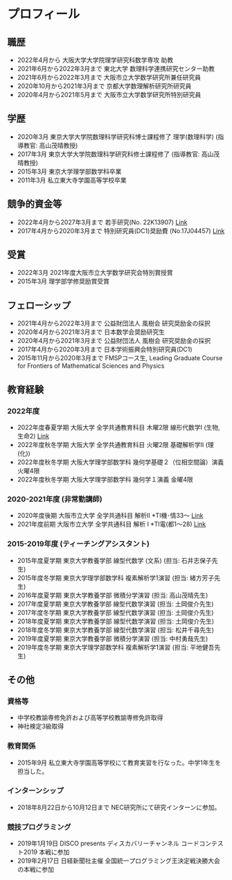 
# **プロフィール**

## **職歴**
- 2022年4月から 大阪大学大学院理学研究科数学専攻 助教
- 2021年6月から2022年3月まで 東北大学 数理科学連携研究センター助教
- 2021年6月から2022年3月まで 大阪市立大学数学研究所兼任研究員 
- 2020年10月から2021年3月まで 京都大学数理解析研究所研究員 
- 2020年4月から2021年5月まで 大阪市立大学数学研究所特別研究員

## **学歴**
- 2020年3月 東京大学大学院数理科学研究科博士課程修了 理学(数理科学) (指導教官: 高山茂晴教授)
- 2017年3月 東京大学大学院数理科学研究科修士課程修了 (指導教官: 高山茂晴教授) <!--- - 2017年4月 東京大学大学院数理科学研究科博士課程入学-->
- 2015年3月 東京大学理学部数学科卒業<!--- 2015年4月 東京大学大学院数理科学研究科修士課程入学-->
- 2011年3月 私立東大寺学園高等学校卒業<!---  - 2011年4月 東京大学理科I類入学-->

## **競争的資金等**
- 2022年4月から2027年3月まで 若手研究(No. 22K13907) [Link](https://kaken.nii.ac.jp/ja/grant/KAKENHI-PROJECT-22K13907/)
- 2017年4月から2020年3月まで 特別研究員(DC1)奨励費 (No.17J04457) [Link](https://kaken.nii.ac.jp/ja/grant/KAKENHI-PROJECT-17J04457/)

## **受賞**
- 2022年3月 2021年度大阪市立大学数学研究会特別賞授賞
- 2015年3月 理学部学修奨励賞受賞

## **フェローシップ**
- 2021年4月から2022年3月まで 公益財団法人 風樹会 研究奨励金の採択
- 2020年4月から2021年3月まで 日本数学会奨励研究生
- 2020年4月から2021年3月まで 公益財団法人 風樹会 研究奨励金の採択
- 2017年4月から2020年3月まで 日本学術振興会特別研究員(DC1)
- 2015年11月から2020年3月まで FMSPコース生, Leading Graduate Course for Frontiers of Mathematical Sciences and Physics


## **教育経験**

### **2022年度**
- 2022年度春夏学期 大阪大学 全学共通教育科目 木曜2限 線形代数学I (生物,生命2) [Link](https://masataka123.github.io/2022_summer_LA/)
- 2022年度秋冬学期 大阪大学 全学共通教育科目 火曜2限 基礎解析学II (理(化))
- 2022年度秋冬学期 大阪大学理学部数学科 幾何学基礎２（位相空間論）演義 火曜4限
- 2022年度秋冬学期 大阪大学理学部数学科 幾何学１演義  金曜4限

### **2020-2021年度 (非常勤講師)**
- 2020年度後期 大阪市立大学  全学共通科目 解析Ⅱ *TⅠ機･情33～ [Link](https://github.com/masataka123/class/tree/master/2020_autumn)
- 2021年度前期 大阪市立大学  全学共通科目 解析 I *TⅠ電(都1～28) [Link](https://github.com/masataka123/2021_summer)

### **2015-2019年度 (ティーチングアシスタント)**
- 2015年度夏学期 東京大学教養学部 線型代数学 (文系) (担当: 石井志保子先生)
- 2015年度冬学期 東京大学理学部数学科 複素解析学1演習 (担当: 緒方芳子先生)
- 2016年度夏学期 東京大学教養学部 微積分学演習
(担当: 高山茂晴先生)
- 2017年度夏学期 東京大学教養学部 線型代数学演習
(担当: 土岡俊介先生) 
- 2017年度冬学期 東京大学教養学部 線型代数学演習
(担当: 土岡俊介先生) 
- 2018年度夏学期 東京大学教養学部 線型代数学演習
(担当: 土岡俊介先生) 
- 2018年度冬学期 東京大学教養学部 線型代数学演習
(担当: 松井千尋先生) 
- 2019年度夏学期 東京大学教養学部 微積分学演習
(担当: 中村勇哉先生) 
- 2019年度冬学期 東京大学理学部数学科 複素解析学1演習
(担当: 平地健吾先生) 


## **その他**

### **資格等**
- 中学校教諭専修免許および高等学校教諭専修免許取得
- 神社検定3級取得

### **教育関係**
- 2015年9月 私立東大寺学園高等学校にて教育実習を行なった。中学1年生を担当した。

### **インターンシップ**
- 2018年8月22日から10月12日まで NEC研究所にて研究インターンに参加。

### **競技プログラミング**
- 2019年1月19日 DISCO presents ディスカバリーチャンネル コードコンテスト2019 本戦に参加
- 2019年2月17日 日経新聞社主催 全国統一プログラミング王決定戦決勝大会の本戦に参加
